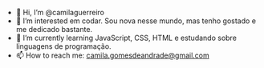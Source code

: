 - 👋 Hi, I’m @camilaguerreiro
- 👀 I’m interested  em codar. Sou nova nesse mundo, mas tenho gostado e me dedicado bastante.
- 🌱 I’m currently learning  JavaScript, CSS, HTML e estudando sobre linguagens de programação.
- 📫 How to reach me: camila.gomesdeandrade@gmail.com

<!---
camilaguerreiro/camilaguerreiro is a ✨ special ✨ repository because its `README.md` (this file) appears on your GitHub profile.
You can click the Preview link to take a look at your changes.
--->
